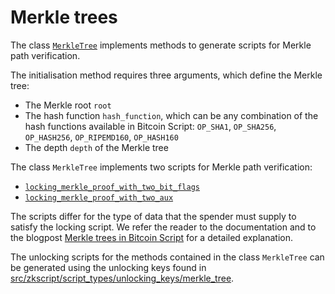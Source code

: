 # Merkle trees

The class [`MerkleTree`](https://github.com/nchain-innovation/zkscript_package/blob/2aff19f031700c8a773cae3d16b48d427f44c2fc/src/zkscript/merkle_tree/merkle_tree.py#L8) implements methods to generate scripts for Merkle path verification.

The initialisation method requires three arguments, which define the Merkle tree:
- The Merkle root `root`
- The hash function `hash_function`, which can be any combination of the hash functions available in Bitcoin Script: `OP_SHA1`, `OP_SHA256`, `OP_HASH256`, `OP_RIPEMD160`, `OP_HASH160`
- The depth `depth` of the Merkle tree

The class `MerkleTree` implements two scripts for Merkle path verification:
- [`locking_merkle_proof_with_two_bit_flags`](https://github.com/nchain-innovation/zkscript_package/blob/2aff19f031700c8a773cae3d16b48d427f44c2fc/src/zkscript/merkle_tree/merkle_tree.py#L37)
- [`locking_merkle_proof_with_two_aux`](https://github.com/nchain-innovation/zkscript_package/blob/2aff19f031700c8a773cae3d16b48d427f44c2fc/src/zkscript/merkle_tree/merkle_tree.py#L80)

The scripts differ for the type of data that the spender must supply to satisfy the locking script.
We refer the reader to the documentation and to the blogpost [Merkle trees in Bitcoin Script](https://hackmd.io/@federicobarbacovi/BybFoBplJx) for a detailed explanation.

The unlocking scripts for the methods contained in the class  `MerkleTree` can be generated using the unlocking keys found in [src/zkscript/script_types/unlocking_keys/merkle_tree](../src/zkscript/script_types/unlocking_keys/merkle_tree.py).